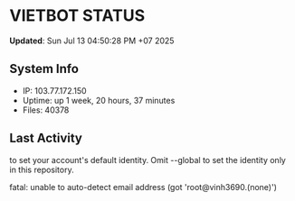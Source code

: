 # VIETBOT STATUS
**Updated**: Sun Jul 13 04:50:28 PM +07 2025

## System Info
- IP: 103.77.172.150
- Uptime: up 1 week, 20 hours, 37 minutes
- Files: 40378

## Last Activity

to set your account's default identity.
Omit --global to set the identity only in this repository.

fatal: unable to auto-detect email address (got 'root@vinh3690.(none)')

